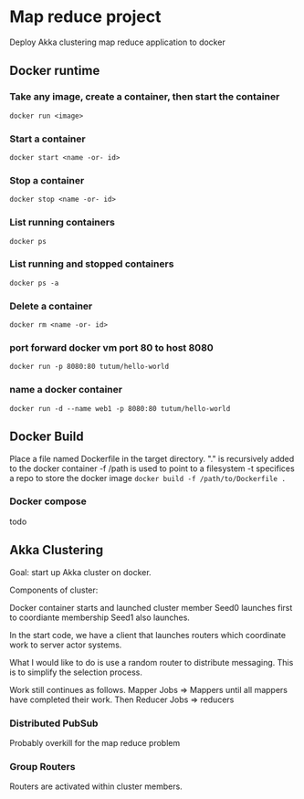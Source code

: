 

# Map reduce project
Deploy Akka clustering map reduce application to docker	

## Docker runtime

### Take any image, create a container, then start the container
`docker run <image>`

### Start a container
`docker start <name -or- id>`

### Stop a container
`docker stop <name -or- id>`
	
### List running containers
`docker ps`

### List running and stopped containers
`docker ps -a`

### Delete a container
`docker rm <name -or- id>`

### port forward docker vm port 80 to host 8080
`docker run -p 8080:80 tutum/hello-world`

### name a docker container
`docker run -d --name web1 -p 8080:80 tutum/hello-world`

##  Docker Build
Place a file named Dockerfile in the target directory.
"." is recursively added to the docker container
-f /path is used to point to a filesystem
-t specifices a repo to store the docker image
`docker build -f /path/to/Dockerfile .`

### Docker compose
todo

## Akka Clustering
Goal: start up Akka cluster on docker.

Components of cluster:

Docker container starts and launched cluster member
Seed0 launches first to coordiante membership
Seed1 also launches.

In the start code, we have a client that launches routers which coordinate work
to server actor systems.

What I would like to do is use a random router to distribute messaging. This is
to simplify the selection process.

Work still continues as follows.  Mapper Jobs => Mappers until all mappers have
completed their work. Then Reducer Jobs => reducers


### Distributed PubSub 
Probably overkill for the map reduce problem

### Group Routers
Routers are activated within cluster members.  



